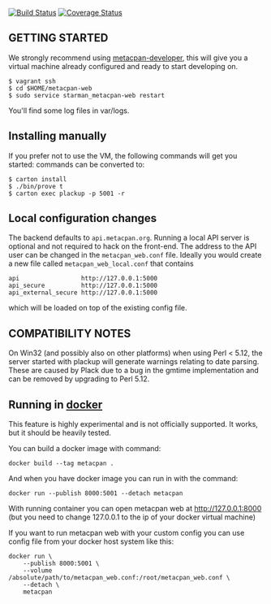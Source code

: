 [![Build Status](https://travis-ci.org/metacpan/metacpan-web.png?branch=master)](https://travis-ci.org/metacpan/metacpan-web)
[![Coverage Status](https://coveralls.io/repos/metacpan/metacpan-web/badge.png)](https://coveralls.io/r/metacpan/metacpan-web)

## GETTING STARTED

We strongly recommend using [metacpan-developer](https://github.com/metacpan/metacpan-developer),
this will give you a virtual machine already configured and ready to start developing on.

    $ vagrant ssh
    $ cd $HOME/metacpan-web
    $ sudo service starman_metacpan-web restart

You'll find some log files in var/logs.

## Installing manually

If you prefer not to use the VM, the following commands will get you started:
commands can be converted to:

    $ carton install
    $ ./bin/prove t
    $ carton exec plackup -p 5001 -r

## Local configuration changes

The backend defaults to `api.metacpan.org`. Running a local API server is
optional and not required to hack on the front-end.  The address to the API
user can be changed in the `metacpan_web.conf` file.  Ideally you would create a
new file called `metacpan_web_local.conf` that contains

    api                 http://127.0.0.1:5000
    api_secure          http://127.0.0.1:5000
    api_external_secure http://127.0.0.1:5000

which will be loaded on top of the existing config file.


## COMPATIBILITY NOTES

On Win32 (and possibly also on other platforms) when using Perl < 5.12, the
server started with plackup will generate warnings relating to date parsing.
These are caused by Plack due to a bug in the gmtime implementation and can be
removed by upgrading to Perl 5.12.

## Running in [docker](https://www.docker.com/)

This feature is highly experimental and is not officially supported. It works,
but it should be heavily tested.

You can build a docker image with command:

    docker build --tag metacpan .

And when you have docker image you can run in with the command:

    docker run --publish 8000:5001 --detach metacpan

With running container you can open metacpan web at http://127.0.0.1:8000
(but you need to change 127.0.0.1 to the ip of your docker virtual machine)

If you want to run metacpan web with your custom config you can use config
file from your docker host system like this:

    docker run \
        --publish 8000:5001 \
        --volume /absolute/path/to/metacpan_web.conf:/root/metacpan_web.conf \
        --detach \
        metacpan
